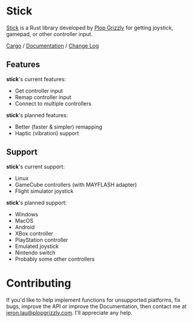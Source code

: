 # Stick
[Stick](http://plopgrizzly.com/stick) is a Rust library developed by
[Plop Grizzly](http://plopgrizzly.com) for getting joystick, gamepad, or other
controller input.

[Cargo](https://crates.io/crates/stick) /
[Documentation](https://docs.rs/stick) /
[Change Log](CHANGELOG.md)

## Features
**stick**'s current features:
* Get controller input
* Remap controller input
* Connect to multiple controllers

**stick**'s planned features:
* Better (faster & simpler) remapping
* Haptic (vibration) support

## Support
**stick**'s current support:
* Linux
* GameCube controllers (with MAYFLASH adapter)
* Flight simulator joystick

**stick**'s planned support:
* Windows
* MacOS
* Android
* XBox controller
* PlayStation controller
* Emulated joystick
* Nintendo switch
* Probably some other controllers

# Contributing
If you'd like to help implement functions for unsupported platforms, fix bugs,
improve the API or improve the Documentation, then contact me at
jeron.lau@plopgrizzly.com. I'll appreciate any help.
